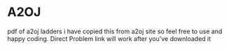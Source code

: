 # A2OJ
pdf of a2oj ladders
i have copied this from a2oj site so feel free to use and happy coding.
Direct Problem link will work after you've downloaded it
